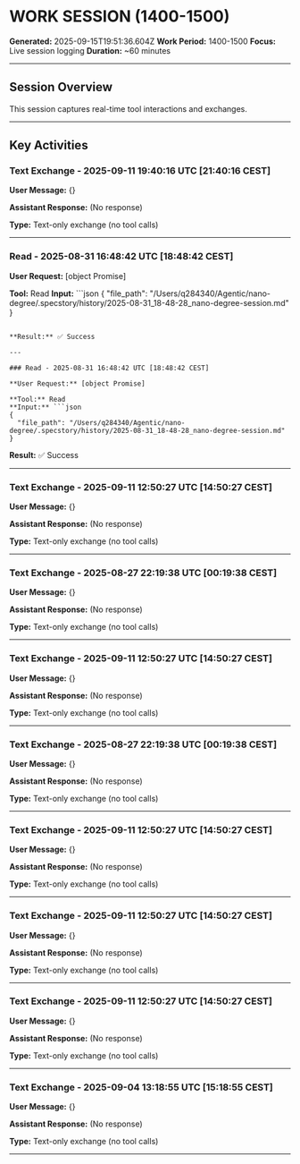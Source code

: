 # WORK SESSION (1400-1500)

**Generated:** 2025-09-15T19:51:36.604Z
**Work Period:** 1400-1500
**Focus:** Live session logging
**Duration:** ~60 minutes

---

## Session Overview

This session captures real-time tool interactions and exchanges.

---

## Key Activities

### Text Exchange - 2025-09-11 19:40:16 UTC [21:40:16 CEST]

**User Message:** {}

**Assistant Response:** (No response)

**Type:** Text-only exchange (no tool calls)

---

### Read - 2025-08-31 16:48:42 UTC [18:48:42 CEST]

**User Request:** [object Promise]

**Tool:** Read
**Input:** ```json
{
  "file_path": "/Users/q284340/Agentic/nano-degree/.specstory/history/2025-08-31_18-48-28_nano-degree-session.md"
}
```

**Result:** ✅ Success

---

### Read - 2025-08-31 16:48:42 UTC [18:48:42 CEST]

**User Request:** [object Promise]

**Tool:** Read
**Input:** ```json
{
  "file_path": "/Users/q284340/Agentic/nano-degree/.specstory/history/2025-08-31_18-48-28_nano-degree-session.md"
}
```

**Result:** ✅ Success

---

### Text Exchange - 2025-09-11 12:50:27 UTC [14:50:27 CEST]

**User Message:** {}

**Assistant Response:** (No response)

**Type:** Text-only exchange (no tool calls)

---

### Text Exchange - 2025-08-27 22:19:38 UTC [00:19:38 CEST]

**User Message:** {}

**Assistant Response:** (No response)

**Type:** Text-only exchange (no tool calls)

---

### Text Exchange - 2025-09-11 12:50:27 UTC [14:50:27 CEST]

**User Message:** {}

**Assistant Response:** (No response)

**Type:** Text-only exchange (no tool calls)

---

### Text Exchange - 2025-08-27 22:19:38 UTC [00:19:38 CEST]

**User Message:** {}

**Assistant Response:** (No response)

**Type:** Text-only exchange (no tool calls)

---

### Text Exchange - 2025-09-11 12:50:27 UTC [14:50:27 CEST]

**User Message:** {}

**Assistant Response:** (No response)

**Type:** Text-only exchange (no tool calls)

---

### Text Exchange - 2025-09-11 12:50:27 UTC [14:50:27 CEST]

**User Message:** {}

**Assistant Response:** (No response)

**Type:** Text-only exchange (no tool calls)

---

### Text Exchange - 2025-09-11 12:50:27 UTC [14:50:27 CEST]

**User Message:** {}

**Assistant Response:** (No response)

**Type:** Text-only exchange (no tool calls)

---

### Text Exchange - 2025-09-04 13:18:55 UTC [15:18:55 CEST]

**User Message:** {}

**Assistant Response:** (No response)

**Type:** Text-only exchange (no tool calls)

---

